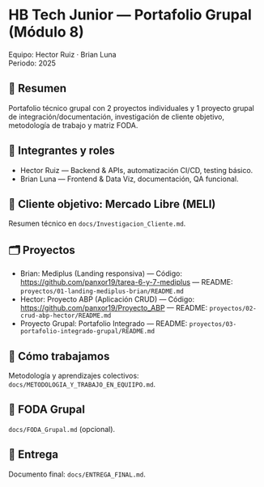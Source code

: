 # HB Tech Junior — Portafolio Grupal (Módulo 8)

Equipo: Hector Ruiz · Brian Luna  
Periodo: 2025

## 📌 Resumen
Portafolio técnico grupal con 2 proyectos individuales y 1 proyecto grupal de integración/documentación, investigación de cliente objetivo, metodología de trabajo y matriz FODA.

## 👥 Integrantes y roles
- Hector Ruiz — Backend & APIs, automatización CI/CD, testing básico.
- Brian Luna — Frontend & Data Viz, documentación, QA funcional.

## 🧭 Cliente objetivo: Mercado Libre (MELI)
Resumen técnico en `docs/Investigacion_Cliente.md`.

## 🗂️ Proyectos
- Brian: Mediplus (Landing responsiva) — Código: https://github.com/panxor19/tarea-6-y-7-mediplus — README: `proyectos/01-landing-mediplus-brian/README.md`
- Hector: Proyecto ABP (Aplicación CRUD) — Código: https://github.com/panxor19/Proyecto_ABP — README: `proyectos/02-crud-abp-hector/README.md`
- Proyecto Grupal: Portafolio Integrado — README: `proyectos/03-portafolio-integrado-grupal/README.md`

## 🤝 Cómo trabajamos
Metodología y aprendizajes colectivos: `docs/METODOLOGIA_Y_TRABAJO_EN_EQUIIPO.md`.

## 🔎 FODA Grupal
`docs/FODA_Grupal.md` (opcional).

## 📄 Entrega
Documento final: `docs/ENTREGA_FINAL.md`.
